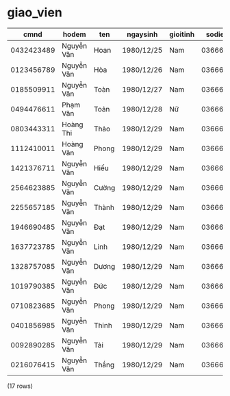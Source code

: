 giao_vien
=========

|    cmnd    |     hodem      |   ten    |  ngaysinh  | gioitinh | sodienthoai |         email          |    diachi    |   tinhtrang    | user_id | loai_giao_vien_id |
|------------|----------------|----------|------------|----------|-------------|------------------------|--------------|----------------|---------|-------------------|
| 0432423489 | Nguyễn Văn  | Hoan     | 1980/12/25 | Nam      | 03666959560 | vanhoan98.hp@gmail.com | Hải Phòng | Hoạt động | 3       | 1                 |
| 0123456789 | Nguyễn Văn  | Hòa     | 1980/12/26 | Nam      | 03666959561 | test@gmail.com         | Hải Phòng | Hoạt động | 8       | 2                 |
| 0185509911 | Nguyễn Văn  | Toàn    | 1980/12/27 | Nam      | 03666959562 | test@gmail.com         | Hải Phòng | Hoạt động | 36      | 1                 |
| 0494476611 | Phạm Văn    | Toản   | 1980/12/28 | Nữ     | 03666959563 | test@gmail.com         | Hải Phòng | Hoạt động | 37      | 1                 |
| 0803443311 | Hoàng Thi     | Thảo   | 1980/12/29 | Nam      | 03666959564 | test@gmail.com         | Hải Phòng | Hoạt động | 38      | 2                 |
| 1112410011 | Hoàng Văn    | Phong    | 1980/12/29 | Nam      | 03666959565 | test@gmail.com         | Hải Phòng | Hoạt động | 39      | 1                 |
| 1421376711 | Nguyễn Văn  | Hiếu   | 1980/12/29 | Nam      | 03666959566 | test@gmail.com         | Hải Phòng | Hoạt động | 40      | 1                 |
| 2564623885 | Nguyễn Văn  | Cường | 1980/12/29 | Nam      | 03666959567 | test@gmail.com         | Hải Phòng | Hoạt động | 41      | 2                 |
| 2255657185 | Nguyễn Văn  | Thành   | 1980/12/29 | Nam      | 03666959568 | test@gmail.com         | Hải Phòng | Hoạt động | 42      | 1                 |
| 1946690485 | Nguyễn Văn  | Đạt   | 1980/12/29 | Nam      | 03666959569 | test@gmail.com         | Hải Phòng | Hoạt động | 43      | 1                 |
| 1637723785 | Nguyễn Văn  | Linh     | 1980/12/29 | Nam      | 03666959570 | test@gmail.com         | Hải Phòng | Hoạt động | 44      | 2                 |
| 1328757085 | Nguyễn Văn  | Dương  | 1980/12/29 | Nam      | 03666959571 | test@gmail.com         | Hải Phòng | Hoạt động | 45      | 1                 |
| 1019790385 | Nguyễn Văn  | Đức   | 1980/12/29 | Nam      | 03666959572 | test@gmail.com         | Hải Phòng | Hoạt động | 46      | 1                 |
| 0710823685 | Nguyễn Văn  | Phong    | 1980/12/29 | Nam      | 03666959573 | test@gmail.com         | Hải Phòng | Hoạt động | 47      | 2                 |
| 0401856985 | Nguyễn Văn  | Thinh    | 1980/12/29 | Nam      | 03666959574 | test@gmail.com         | Hải Phòng | Hoạt động | 48      | 1                 |
| 0092890285 | Nguyễn Văn  | Tài     | 1980/12/29 | Nam      | 03666959575 | test@gmail.com         | Hải Phòng | Hoạt động | 49      | 1                 |
| 0216076415 | Nguyễn Văn  | Thắng  | 1980/12/29 | Nam      | 03666959576 | test@gmail.com         | Hải Phòng | Hoạt động | 50      | 2                 |
(17 rows)


